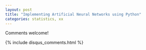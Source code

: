 ```yaml
---
layout: post
title: "Implementing Artificial Neural Networks using Python"
categories: statistics, xx
---
```

 

Comments welcome!

{% include disqus_comments.html %}
